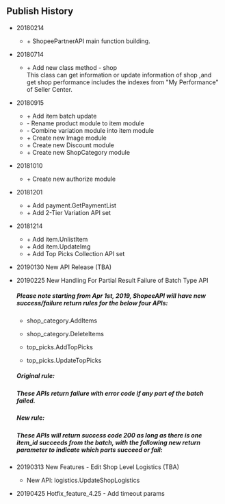 Publish History
--------
- 20180214 
    - \+ ShopeePartnerAPI main function building.  
- 20180714 
    - \+ Add new class method - shop    
      This class can get information or update information of shop ,and get shop performance includes the indexes from "My Performance" of Seller Center.
- 20180915
    - \+ Add item batch update
    - \- Rename product module to item module
    - \- Combine variation module into item module
    - \+ Create new Image module
    - \+ Create new Discount module
    - \+ Create new ShopCategory module

- 20181010
    - \+ Create new authorize module

- 20181201
    - \+ Add payment.GetPaymentList
    - \+ Add 2-Tier Variation API set 

- 20181214
    - \+ Add item.UnlistItem
    - \+ Add item.UpdateImg
    - \+ Add Top Picks Collection API set
  
- 20190130 New API Release (TBA)


- 20190225 New Handling For Partial Result Failure of Batch Type API


    ##### Please note starting from Apr 1st, 2019, ShopeeAPI will have new success/failure return rules for the below four APIs:
    - shop_category.AddItems

    - shop_category.DeleteItems

    - top_picks.AddTopPicks

    - top_picks.UpdateTopPicks

    ##### Original rule:

    ##### These APIs return failure with error code if any part of the batch failed.

    ##### New rule:

    ##### These APIs will return success code 200 as long as there is one item_id succeeds from the batch, with the following new return parameter to indicate which parts succeed or fail:


- 20190313 New Features - Edit Shop Level Logistics (TBA)
  - New API: logistics.UpdateShopLogistics
  
- 20190425 Hotfix_feature_4.25 - Add timeout params

